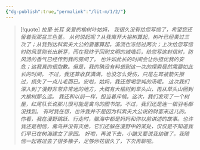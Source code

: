 ```yaml
---
{"dg-publish":true,"permalink":"/lit-m/1/2/"}
---
```


>[!quote] *拉里·长耳*
>*亲爱的榆树叶姑妈，*
>*我很久没有给您写信了，希望您还留着我那盆三色堇。*
>*从何说起呢？从我离开大榆树算起，树叶已经黄过三次了；从我到达科索夫大公的要塞算起，溪流也冻结过两次；上次给您写信时防风草刚长出新芽，而在我终于回到文明的城墙后，给您写这封信时，防风汤的香气已经传到我的房间了。*
>*也许如此长的时间会让你担忧我的安危；这我真的很抱歉。但是，我的确没有料想到这一次的探索居然需要如此长的时间。*
>*不过，我还算收获满满，也没怎么受伤，只是左耳被箭矢擦过，损失了一点儿毛而已。安啦，姑妈，我还想喝您炖的汤呢。*
>*这次我们深入到了漫野非常非常远的地方，大概有大榆树到草头山，再从草头山回到大榆树那么远。*
>*我还和以前一样，担当着斥候。这次，我们发现了一个树屋，红尾队长说那儿很可能是禽鸟的图书馆。不过，我们还是连一根羽毛都没找到。*
>*有时我在想，也许我并不是因为科索夫大公说的财富来这儿的。你看，我在漫野跳跃、行走时，脑海中都是妈妈和你以前讲述的故事。也许我还是相信，禽鸟并没有灭绝，它们还躲在漫野中的某处，仅仅是不知道我们早已在树海建立了家园。*
>*好啦，再说下去，小鼬又要说我幼稚了。我随信一起寄过去了很多橡子，足够你花很久了，下次再聊啦。*

